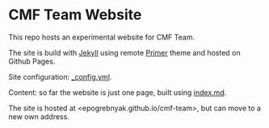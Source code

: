 # CMF Team Website

This repo hosts an experimental website for CMF Team.

The site is build with [Jekyll](https://jekyllrb.com/) 
using remote [Primer](https://pages-themes.github.io/primer/) theme 
and hosted on Github Pages.

Site configuration: [\_config.yml](_config.yml).

Content: so far the website is just one page, built using [index.md](index.md). 

The site is hosted at <epogrebnyak.github.io/cmf-team>, but can move to a new own address.
